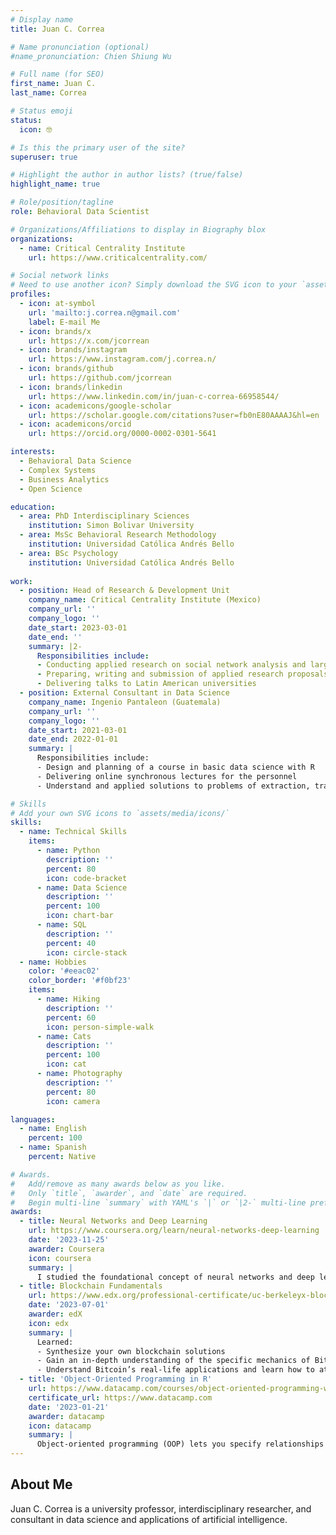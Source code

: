 ```yaml
---
# Display name
title: Juan C. Correa

# Name pronunciation (optional)
#name_pronunciation: Chien Shiung Wu

# Full name (for SEO)
first_name: Juan C.
last_name: Correa

# Status emoji
status:
  icon: 🤓

# Is this the primary user of the site?
superuser: true

# Highlight the author in author lists? (true/false)
highlight_name: true

# Role/position/tagline
role: Behavioral Data Scientist

# Organizations/Affiliations to display in Biography blox
organizations:
  - name: Critical Centrality Institute
    url: https://www.criticalcentrality.com/

# Social network links
# Need to use another icon? Simply download the SVG icon to your `assets/media/icons/` folder.
profiles:
  - icon: at-symbol
    url: 'mailto:j.correa.n@gmail.com'
    label: E-mail Me
  - icon: brands/x
    url: https://x.com/jcorrean
  - icon: brands/instagram
    url: https://www.instagram.com/j.correa.n/
  - icon: brands/github
    url: https://github.com/jcorrean
  - icon: brands/linkedin
    url: https://www.linkedin.com/in/juan-c-correa-66958544/
  - icon: academicons/google-scholar
    url: https://scholar.google.com/citations?user=fb0nE80AAAAJ&hl=en
  - icon: academicons/orcid
    url: https://orcid.org/0000-0002-0301-5641

interests:
  - Behavioral Data Science
  - Complex Systems
  - Business Analytics
  - Open Science

education:
  - area: PhD Interdisciplinary Sciences
    institution: Simon Bolivar University
  - area: MsSc Behavioral Research Methodology
    institution: Universidad Católica Andrés Bello
  - area: BSc Psychology
    institution: Universidad Católica Andrés Bello
   
work:
  - position: Head of Research & Development Unit
    company_name: Critical Centrality Institute (Mexico)
    company_url: ''
    company_logo: ''
    date_start: 2023-03-01
    date_end: ''
    summary: |2-
      Responsibilities include:
      - Conducting applied research on social network analysis and large language models with Python and R
      - Preparing, writing and submission of applied research proposals to international research funding agencies 
      - Delivering talks to Latin American universities
  - position: External Consultant in Data Science
    company_name: Ingenio Pantaleon (Guatemala)
    company_url: ''
    company_logo: ''
    date_start: 2021-03-01
    date_end: 2022-01-01
    summary: |
      Responsibilities include:
      - Design and planning of a course in basic data science with R
      - Delivering online synchronous lectures for the personnel 
      - Understand and applied solutions to problems of extraction, transformation, and loading data

# Skills
# Add your own SVG icons to `assets/media/icons/`
skills:
  - name: Technical Skills
    items:
      - name: Python
        description: ''
        percent: 80
        icon: code-bracket
      - name: Data Science
        description: ''
        percent: 100
        icon: chart-bar
      - name: SQL
        description: ''
        percent: 40
        icon: circle-stack
  - name: Hobbies
    color: '#eeac02'
    color_border: '#f0bf23'
    items:
      - name: Hiking
        description: ''
        percent: 60
        icon: person-simple-walk
      - name: Cats
        description: ''
        percent: 100
        icon: cat
      - name: Photography
        description: ''
        percent: 80
        icon: camera

languages:
  - name: English
    percent: 100
  - name: Spanish
    percent: Native

# Awards.
#   Add/remove as many awards below as you like.
#   Only `title`, `awarder`, and `date` are required.
#   Begin multi-line `summary` with YAML's `|` or `|2-` multi-line prefix and indent 2 spaces below.
awards:
  - title: Neural Networks and Deep Learning
    url: https://www.coursera.org/learn/neural-networks-deep-learning
    date: '2023-11-25'
    awarder: Coursera
    icon: coursera
    summary: |
      I studied the foundational concept of neural networks and deep learning. By the end, I was familiar with the significant technological trends driving the rise of deep learning; build, train, and apply fully connected deep neural networks; implement efficient (vectorized) neural networks; identify key parameters in a neural network’s architecture; and apply deep learning to your own applications.
  - title: Blockchain Fundamentals
    url: https://www.edx.org/professional-certificate/uc-berkeleyx-blockchain-fundamentals
    date: '2023-07-01'
    awarder: edX
    icon: edx
    summary: |
      Learned:
      - Synthesize your own blockchain solutions
      - Gain an in-depth understanding of the specific mechanics of Bitcoin
      - Understand Bitcoin’s real-life applications and learn how to attack and destroy Bitcoin, Ethereum, smart contracts and Dapps, and alternatives to Bitcoin’s Proof-of-Work consensus algorithm
  - title: 'Object-Oriented Programming in R'
    url: https://www.datacamp.com/courses/object-oriented-programming-with-s3-and-r6-in-r
    certificate_url: https://www.datacamp.com
    date: '2023-01-21'
    awarder: datacamp
    icon: datacamp
    summary: |
      Object-oriented programming (OOP) lets you specify relationships between functions and the objects that they can act on, helping you manage complexity in your code. This is an intermediate level course, providing an introduction to OOP, using the S3 and R6 systems. S3 is a great day-to-day R programming tool that simplifies some of the functions that you write. R6 is especially useful for industry-specific analyses, working with web APIs, and building GUIs.
---
```


## About Me

Juan C. Correa is a university professor, interdisciplinary researcher, and consultant in data science and applications of artificial intelligence.
